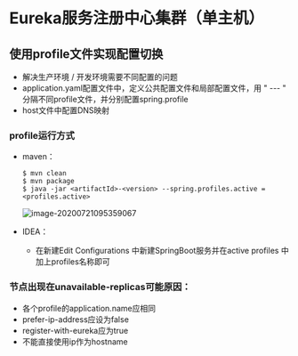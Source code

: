 # Eureka服务注册中心集群（单主机）

## 使用profile文件实现配置切换

* 解决生产环境 / 开发环境需要不同配置的问题
* application.yaml配置文件中，定义公共配置文件和局部配置文件，用 " --- " 分隔不同profile文件，并分别配置spring.profile 
* host文件中配置DNS映射

### profile运行方式 

* maven：

  ```maven
  $ mvn clean
  $ mvn package
  $ java -jar <artifactId>-<version> --spring.profiles.active = <profiles.active>
  ```

  ![image-20200721095359067](C:\Users\87912\AppData\Roaming\Typora\typora-user-images\image-20200721095359067.png)

* IDEA：

  * 在新建Edit Configurations 中新建SpringBoot服务并在active profiles 中加上profiles名称即可

### 节点出现在unavailable-replicas可能原因：

* 各个profile的application.name应相同
* prefer-ip-address应设为false
* register-with-eureka应为true
* 不能直接使用ip作为hostname
